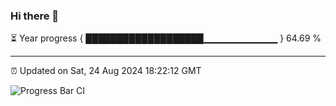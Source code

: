 ### Hi there 👋

⏳ Year progress { ███████████████████▁▁▁▁▁▁▁▁▁▁▁ } 64.69 %

---

⏰ Updated on Sat, 24 Aug 2024 18:22:12 GMT

![Progress Bar CI](https://github.com/liununu/liununu/workflows/Progress%20Bar%20CI/badge.svg)
